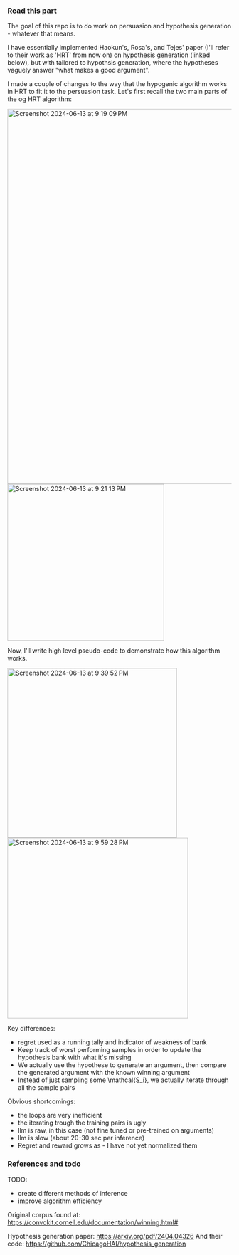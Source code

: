 ### Read this part

The goal of this repo is to do work on persuasion and hypothesis generation - whatever that means.

I have essentially implemented Haokun's, Rosa's, and Tejes' paper (I'll refer to their work as 'HRT' from now on) on hypothesis generation (linked below), but with tailored to hypothsis generation, where the hypotheses vaguely answer "what makes a good argument".

I made a couple of changes to the way that the hypogenic algorithm works in HRT to fit it to the persuasion task.  Let's first recall the two main parts of the og HRT algorithm:

<img width="843" alt="Screenshot 2024-06-13 at 9 19 09 PM" src="https://github.com/ArjunSohur/persuasion/assets/105809809/a26ba551-3c78-46e4-bcd8-8a0c6de5243e">

<img width="352" alt="Screenshot 2024-06-13 at 9 21 13 PM" src="https://github.com/ArjunSohur/persuasion/assets/105809809/9647ad35-2758-43e7-92b3-40fad41626ed">

Now, I'll write high level pseudo-code to demonstrate how this algorithm works.

<img width="381" alt="Screenshot 2024-06-13 at 9 39 52 PM" src="https://github.com/ArjunSohur/persuasion/assets/105809809/8b7a6a09-c9de-4a7a-828a-6d11ea5176e8">

<img width="406" alt="Screenshot 2024-06-13 at 9 59 28 PM" src="https://github.com/ArjunSohur/persuasion/assets/105809809/5ee046d2-2fa9-45ef-a957-059d51f6f9ff">

Key differences:
 - regret used as a running tally and indicator of weakness of bank
 - Keep track of worst performing samples in order to update the hypothesis bank with what it's missing
 - We actually use the hypothese to generate an argument, then compare the generated argument with the known winning argument
 - Instead of just sampling some \mathcal{S_i}, we actually iterate through all the sample pairs

Obvious shortcomings:
 - the loops are very inefficient
 - the iterating trough the training pairs is ugly
 - llm is raw, in this case (not fine tuned or pre-trained on arguments)
 - llm is slow (about 20-30 sec per inference)
 - Regret and reward grows as - I have not yet normalized them

### References and todo

TODO:
 - create different methods of inference
 - improve algorithm efficiency 

Original corpus found at: https://convokit.cornell.edu/documentation/winning.html#

Hypothesis generation paper: https://arxiv.org/pdf/2404.04326
And their code: https://github.com/ChicagoHAI/hypothesis_generation
